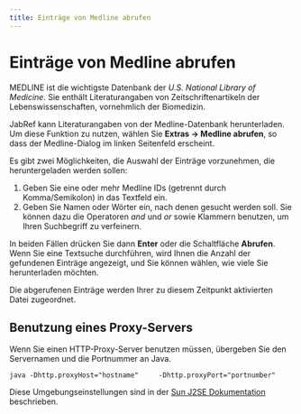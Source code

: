 ```yaml
---
title: Einträge von Medline abrufen
---
```


# Einträge von Medline abrufen

MEDLINE ist die wichtigste Datenbank der *U.S. National Library of Medicine*. Sie enthält Literaturangaben von Zeitschriftenartikeln der Lebenswissenschaften, vornehmlich der Biomedizin.

JabRef kann Literaturangaben von der Medline-Datenbank herunterladen. Um diese Funktion zu nutzen, wählen Sie **Extras -&gt; Medline abrufen**, so dass der Medline-Dialog im linken Seitenfeld erscheint.

Es gibt zwei Möglichkeiten, die Auswahl der Einträge vorzunehmen, die heruntergeladen werden sollen:

1.  Geben Sie eine oder mehr Medline IDs (getrennt durch Komma/Semikolon) in das Textfeld ein.
2.  Geben Sie Namen oder Wörter ein, nach denen gesucht werden soll. Sie können dazu die Operatoren *and* und *or* sowie Klammern benutzen, um Ihren Suchbegriff zu verfeinern.

In beiden Fällen drücken Sie dann **Enter** oder die Schaltfläche **Abrufen**. Wenn Sie eine Textsuche durchführen, wird Ihnen die Anzahl der gefundenen Einträge angezeigt, und Sie können wählen, wie viele Sie herunterladen möchten.

Die abgerufenen Einträge werden Ihrer zu diesem Zeitpunkt aktivierten Datei zugeordnet.

## Benutzung eines Proxy-Servers

Wenn Sie einen HTTP-Proxy-Server benutzen müssen, übergeben Sie den Servernamen und die Portnummer an Java.

`java -Dhttp.proxyHost="hostname"     -Dhttp.proxyPort="portnumber"`

Diese Umgebungseinstellungen sind in der [Sun J2SE Dokumentation](http://docs.oracle.com/javase/1.4.2/docs/guide/net/properties.md) beschrieben.
